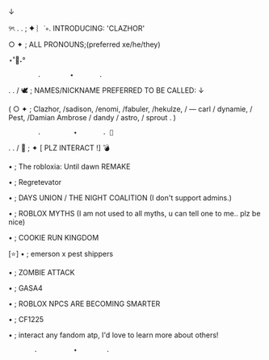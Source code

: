 
↓ 

୨ৎ . . ; ✦ ︴˙∘. INTRODUCING: 'CLAZHOR'


○ ✦ ;  ALL PRONOUNS;(preferred xe/he/they) 


⋆˚🐾˖° 

            .        ✦       . 

. . / 🕊 ; NAMES/NICKNAME PREFERRED TO BE CALLED: ↓

( ○ ✦ ; Clazhor, /sadison, /enomi, /fabuler, /hekulze, / — carl / dynamie, / Pest, /Damian Ambrose / dandy / astro, / sprout .  ) 


            .         ✦       . 🥀

. . / 🦂 ; ✦ [ PLZ INTERACT !] 💣

• ; The robloxia: Until dawn REMAKE

• ; Regretevator

• ; DAYS UNION / THE NIGHT COALITION (I don't support admins.) 

• ; ROBLOX MYTHS (I am not used to all myths, u can tell one to me.. plz be nice)

• ; COOKIE RUN KINGDOM 

[⭐] • ; emerson x pest shippers 

• ; ZOMBIE ATTACK

• ; GASA4

• ; ROBLOX NPCS ARE BECOMING SMARTER

• ; CF1225

• ; interact any fandom atp, I'd love to learn more about others! 

           .          ✦        . 

